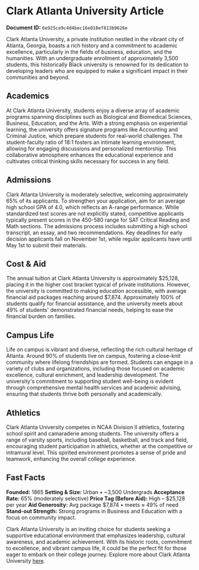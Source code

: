 # Clark Atlanta University Article

**Document ID:** `6e925ce9c4d4bec16e018ef813b9626e`

Clark Atlanta University, a private institution nestled in the vibrant city of Atlanta, Georgia, boasts a rich history and a commitment to academic excellence, particularly in the fields of business, education, and the humanities. With an undergraduate enrollment of approximately 3,500 students, this historically Black university is renowned for its dedication to developing leaders who are equipped to make a significant impact in their communities and beyond.

## Academics
At Clark Atlanta University, students enjoy a diverse array of academic programs spanning disciplines such as Biological and Biomedical Sciences, Business, Education, and the Arts. With a strong emphasis on experiential learning, the university offers signature programs like Accounting and Criminal Justice, which prepare students for real-world challenges. The student-faculty ratio of 18:1 fosters an intimate learning environment, allowing for engaging discussions and personalized mentorship. This collaborative atmosphere enhances the educational experience and cultivates critical thinking skills necessary for success in any field.

## Admissions
Clark Atlanta University is moderately selective, welcoming approximately 65% of its applicants. To strengthen your application, aim for an average high school GPA of 4.0, which reflects an A-range performance. While standardized test scores are not explicitly stated, competitive applicants typically present scores in the 450-580 range for SAT Critical Reading and Math sections. The admissions process includes submitting a high school transcript, an essay, and two recommendations. Key deadlines for early decision applicants fall on November 1st, while regular applicants have until May 1st to submit their materials.

## Cost & Aid
The annual tuition at Clark Atlanta University is approximately $25,128, placing it in the higher cost bracket typical of private institutions. However, the university is committed to making education accessible, with average financial aid packages reaching around $7,874. Approximately 100% of students qualify for financial assistance, and the university meets about 49% of students' demonstrated financial needs, helping to ease the financial burden on families.

## Campus Life
Life on campus is vibrant and diverse, reflecting the rich cultural heritage of Atlanta. Around 90% of students live on campus, fostering a close-knit community where lifelong friendships are formed. Students can engage in a variety of clubs and organizations, including those focused on academic excellence, cultural enrichment, and leadership development. The university's commitment to supporting student well-being is evident through comprehensive mental health services and academic advising, ensuring that students thrive both personally and academically.

## Athletics
Clark Atlanta University competes in NCAA Division II athletics, fostering school spirit and camaraderie among students. The university offers a range of varsity sports, including baseball, basketball, and track and field, encouraging student participation in athletics, whether at the competitive or intramural level. This spirited environment promotes a sense of pride and teamwork, enhancing the overall college experience.

## Fast Facts
**Founded:** 1865
**Setting & Size:** Urban • ~3,500 Undergrads
**Acceptance Rate:** 65% (moderately selective)
**Price Tag (Before Aid):** High – $25,128 per year
**Aid Generosity:** Avg package $7,874 • meets ≈ 49% of need
**Stand-out Strength:** Strong programs in Business and Education with a focus on community impact.

Clark Atlanta University is an inviting choice for students seeking a supportive educational environment that emphasizes leadership, cultural awareness, and academic achievement. With its historic roots, commitment to excellence, and vibrant campus life, it could be the perfect fit for those eager to embark on their college journey. Explore more about Clark Atlanta University [here](https://www.petersons.com/college-search/clark-atlanta-university-000_10003374.aspx).

